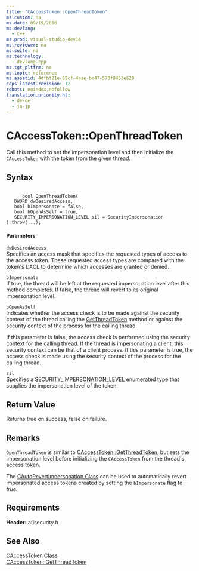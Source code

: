 ```yaml
---
title: "CAccessToken::OpenThreadToken"
ms.custom: na
ms.date: 09/19/2016
ms.devlang: 
  - C++
ms.prod: visual-studio-dev14
ms.reviewer: na
ms.suite: na
ms.technology: 
  - devlang-cpp
ms.tgt_pltfrm: na
ms.topic: reference
ms.assetid: 4dfbf21e-82cf-4aae-be47-570f8453e620
caps.latest.revision: 12
robots: noindex,nofollow
translation.priority.ht: 
  - de-de
  - ja-jp
---
```

# CAccessToken::OpenThreadToken
Call this method to set the impersonation level and then initialize the `CAccessToken` with the token from the given thread.  
  
## Syntax  
  
```  
  
      bool OpenThreadToken(  
   DWORD dwDesiredAccess,  
   bool bImpersonate = false,  
   bool bOpenAsSelf = true,  
   SECURITY_IMPERSONATION_LEVEL sil = SecurityImpersonation  
) throw(...);  
```  
  
#### Parameters  
 `dwDesiredAccess`  
 Specifies an access mask that specifies the requested types of access to the access token. These requested access types are compared with the token's DACL to determine which accesses are granted or denied.  
  
 `bImpersonate`  
 If true, the thread will be left at the requested impersonation level after this method completes. If false, the thread will revert to its original impersonation level.  
  
 `bOpenAsSelf`  
 Indicates whether the access check is to be made against the security context of the thread calling the [GetThreadToken](http://msdn.microsoft.com/library/windows/desktop/ms683182) method or against the security context of the process for the calling thread.  
  
 If this parameter is false, the access check is performed using the security context for the calling thread. If the thread is impersonating a client, this security context can be that of a client process. If this parameter is true, the access check is made using the security context of the process for the calling thread.  
  
 `sil`  
 Specifies a [SECURITY_IMPERSONATION_LEVEL](http://msdn.microsoft.com/library/windows/desktop/aa379572) enumerated type that supplies the impersonation level of the token.  
  
## Return Value  
 Returns true on success, false on failure.  
  
## Remarks  
 `OpenThreadToken` is similar to [CAccessToken::GetThreadToken](../vs140/CAccessToken--GetThreadToken.md), but sets the impersonation level before initializing the `CAccessToken` from the thread's access token.  
  
 The [CAutoRevertImpersonation Class](../vs140/CAutoRevertImpersonation-Class.md) can be used to automatically revert impersonated access tokens created by setting the `bImpersonate` flag to *true*.  
  
## Requirements  
 **Header:** atlsecurity.h  
  
## See Also  
 [CAccessToken Class](../vs140/CAccessToken-Class.md)   
 [CAccessToken::GetThreadToken](../vs140/CAccessToken--GetThreadToken.md)